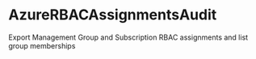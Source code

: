 # AzureRBACAssignmentsAudit
Export Management Group and Subscription RBAC assignments and list group memberships
